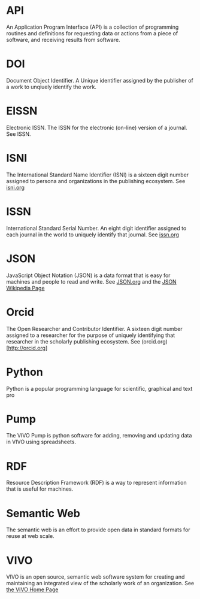 # API
An Application Program Interface (API) is a collection of programming routines and definitions for
 requesting data or actions from a piece of software, and receiving results from software.
 
# DOI
Document Object Identifier.  A Unique identifier assigned by the publisher of a work to unqiuely identify the work.

# EISSN
Electronic ISSN.  The ISSN for the electronic (on-line) version of a journal.  See ISSN.

# ISNI
The International Standard Name Identifier (ISNI) is a sixteen digit number assigned to persona and organizations
in the publishing ecosystem.  See [isni.org](http://isni.org)
 
# ISSN
International Standard Serial Number.  An eight digit identifier assigned to each journal in the world to 
uniquely identify that journal.  See [issn.org](http://issn.org)

# JSON
JavaScript Object Notation (JSON) is a data format that is easy for machines and people to read and 
write.  See [JSON.org](http://json.org) and the 
[JSON Wikipedia Page](https://en.wikipedia.org/wiki/JSON)

# Orcid
The Open Researcher and Contributor Identifier.  A sixteen digit number assigned to a researcher for the purpose
of uniquely identifying that researcher in the scholarly publishing ecosystem.  See (orcid.org)[http://orcid.org]

# Python
Python is a popular programming language for scientific, graphical and text pro

# Pump
The VIVO Pump is python software for adding, removing and updating data in VIVO using spreadsheets.

# RDF
Resource Description Framework (RDF) is a way to represent information that is useful for machines.

# Semantic Web
The semantic web is an effort to provide open data in standard formats for reuse at web scale.

# VIVO
VIVO is an open source, semantic web software system for creating and maintaining an integrated 
view of the scholarly work of an organization.  See [the VIVO Home Page](http://vivoweb.org)

